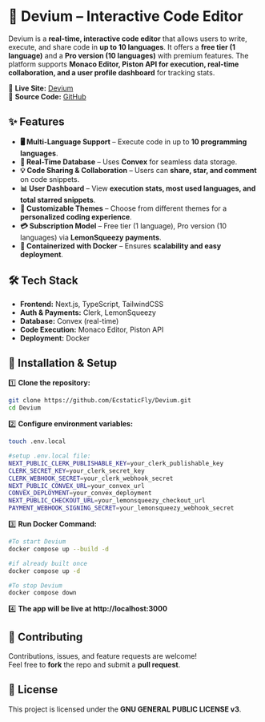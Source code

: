 # 🚀 Devium – Interactive Code Editor  

Devium is a **real-time, interactive code editor** that allows users to write, execute, and share code in **up to 10 languages**. It offers a **free tier (1 language)** and a **Pro version (10 languages)** with premium features. The platform supports **Monaco Editor, Piston API for execution, real-time collaboration, and a user profile dashboard** for tracking stats.  

🔗 **Live Site:** [Devium](https://devium-nine.vercel.app/)  
📂 **Source Code:** [GitHub](https://github.com/EcstaticFly/Devium)  

## ✨ Features  
- **🖥️ Multi-Language Support** – Execute code in up to **10 programming languages**.  
- **💾 Real-Time Database** – Uses **Convex** for seamless data storage.  
- **💡 Code Sharing & Collaboration** – Users can **share, star, and comment** on code snippets.  
- **📊 User Dashboard** – View **execution stats, most used languages, and total starred snippets**.  
- **🎨 Customizable Themes** – Choose from different themes for a **personalized coding experience**.  
- **💳 Subscription Model** – Free tier (1 language), Pro version (10 languages) via **LemonSqueezy payments**.  
- **🐳 Containerized with Docker** – Ensures **scalability and easy deployment**.  

## 🛠 Tech Stack  
- **Frontend:** Next.js, TypeScript, TailwindCSS  
- **Auth & Payments:** Clerk, LemonSqueezy  
- **Database:** Convex (real-time)  
- **Code Execution:** Monaco Editor, Piston API  
- **Deployment:** Docker  

## 🚀 Installation & Setup  
1️⃣ **Clone the repository:**  
   ```bash
   git clone https://github.com/EcstaticFly/Devium.git
   cd Devium
   ```
2️⃣ **Configure environment variables:**
```bash
touch .env.local

#setup .env.local file:
NEXT_PUBLIC_CLERK_PUBLISHABLE_KEY=your_clerk_publishable_key
CLERK_SECRET_KEY=your_clerk_secret_key
CLERK_WEBHOOK_SECRET=your_clerk_webhook_secret
NEXT_PUBLIC_CONVEX_URL=your_convex_url
CONVEX_DEPLOYMENT=your_convex_deployment
NEXT_PUBLIC_CHECKOUT_URL=your_lemonsqueezy_checkout_url
PAYMENT_WEBHOOK_SIGNING_SECRET=your_lemonsqueezy_webhook_secret
```

3️⃣ **Run Docker Command:**
```bash
#To start Devium
docker compose up --build -d

#if already built once
docker compose up -d

#To stop Devium
docker compose down
```

4️⃣ **The app will be live at http://localhost:3000** 

## 🤝 Contributing  
Contributions, issues, and feature requests are welcome!  
Feel free to **fork** the repo and submit a **pull request**.  

## 📜 License  
This project is licensed under the **GNU GENERAL PUBLIC LICENSE v3**.
